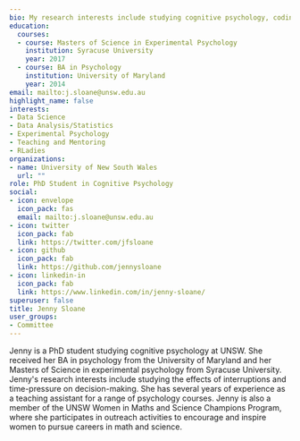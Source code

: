 ```yaml
---
bio: My research interests include studying cognitive psychology, coding experiments, analyzing data, and computational modeling
education:
  courses:
  - course: Masters of Science in Experimental Psychology
    institution: Syracuse University
    year: 2017
  - course: BA in Psychology
    institution: University of Maryland
    year: 2014
email: mailto:j.sloane@unsw.edu.au
highlight_name: false
interests:
- Data Science
- Data Analysis/Statistics
- Experimental Psychology
- Teaching and Mentoring 
- RLadies
organizations:
- name: University of New South Wales
  url: ""
role: PhD Student in Cognitive Psychology
social:
- icon: envelope
  icon_pack: fas
  email: mailto:j.sloane@unsw.edu.au
- icon: twitter
  icon_pack: fab
  link: https://twitter.com/jfsloane
- icon: github
  icon_pack: fab
  link: https://github.com/jennysloane  
- icon: linkedin-in
  icon_pack: fab
  link: https://www.linkedin.com/in/jenny-sloane/  
superuser: false
title: Jenny Sloane
user_groups:
- Committee
---
```


Jenny is a PhD student studying cognitive psychology at UNSW. She received her BA in psychology from the University of Maryland and her Masters of Science in experimental psychology from Syracuse University. Jenny's research interests include studying the effects of interruptions and time-pressure on decision-making. She has several years of experience as a teaching assistant for a range of psychology courses. Jenny is also a member of the UNSW Women in Maths and Science Champions Program, where she participates in outreach activities to encourage and inspire women to pursue careers in math and science.
